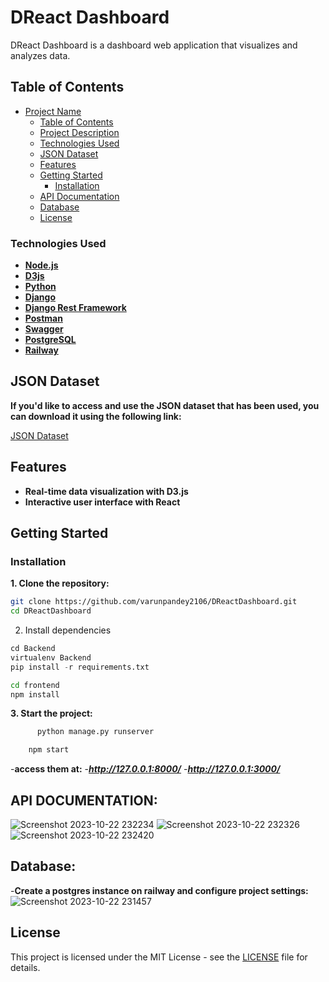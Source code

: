 # DReact Dashboard

DReact Dashboard is a dashboard web application that visualizes and analyzes data.



## Table of Contents

- [Project Name](#DReactDashboard)
  - [Table of Contents](#table-of-contents)
  - [Project Description](#project-description)
  - [Technologies Used](#technologies-used)
  - [JSON Dataset](#json-dataset)
  - [Features](#features)
  - [Getting Started](#getting-started)
    - [Installation](#installation)
  - [API Documentation](#api-documentation)
  - [Database](#database)
  - [License](#license)


### Technologies Used

- **[Node.js](https://nodejs.org/)**
- **[D3js](https://d3js.org/)**
- **[Python](https://www.python.org/)**
- **[Django](https://www.djangoproject.com/)**
- **[Django Rest Framework](https://www.django-rest-framework.org/)**
- **[Postman](https://www.postman.com/)**
- **[Swagger](https://swagger.io/)**
- **[PostgreSQL](https://www.postgresql.org/)**
- **[Railway](https://railway.app/)**

## JSON Dataset

**If you'd like to access and use the JSON dataset that has been used, you can download it using the following link:**

[JSON Dataset](https://drive.google.com/file/d/13ya4pvvENy666A6NjyIVqjLTntcoPWOx/view)
  

## Features

- **Real-time data visualization with D3.js**
- **Interactive user interface with React**

## Getting Started

### Installation

**1. Clone the repository:**

```bash
git clone https://github.com/varunpandey2106/DReactDashboard.git
cd DReactDashboard

```

2. Install dependencies

```python
cd Backend
virtualenv Backend
pip install -r requirements.txt
```

```bash
cd frontend
npm install
```

**3. Start the project:**
   
```python
      python manage.py runserver
```

```javascript
    npm start
```

-**access them at:**
-***http://127.0.0.1:8000/***
-***http://127.0.0.1:3000/***

## API DOCUMENTATION:
![Screenshot 2023-10-22 232234](https://github.com/varunpandey2106/DReactDashboard/assets/77747699/5eb3acf4-7e03-450b-88c3-eb4e919e6e5f)
![Screenshot 2023-10-22 232326](https://github.com/varunpandey2106/DReactDashboard/assets/77747699/230b3cd2-dc00-4a20-a52a-9bb4c1f324a1)
![Screenshot 2023-10-22 232420](https://github.com/varunpandey2106/DReactDashboard/assets/77747699/afffa767-be70-42ba-8ebe-c277a08c9be1)

## Database:
-**Create a postgres instance on railway and configure project settings:**
![Screenshot 2023-10-22 231457](https://github.com/varunpandey2106/DReactDashboard/assets/77747699/7d4c8c73-7b73-4187-b127-72571a824e26)

## License

This project is licensed under the MIT License - see the [LICENSE](./LICENSE) file for details.








 









   
